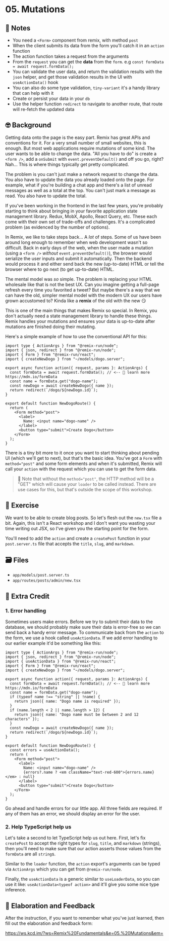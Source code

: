 # 05. Mutations

## 📝 Notes

- You need a `<Form>` component  from remix, with method `post`
- When the client submits its data from the form you'll catch it in an `action` function
- The action function takes a request from the arguments
- From the `request` you can get the **data** from the `form`. e.g `const formData = await request.formData();`
- You can validate the user data, and return the validation results with the `json` helper, and get those validation results in the UI with `useActionData()` hook
- You can also do some type validation, `tiny-variant` it's a handy library that can help with it
- Create or persist your data in your `db`
- Use the helper function `redirect` to navigate to another route, that route will re-fetch the updated data


## 🤓 Background

Getting data onto the page is the easy part. Remix has great APIs and
conventions for it. For a very small number of small websites, this is enough.
But most web applications require mutations of some kind. The user wants to be
able to change the data. "All you have to do" is create a `<form />`, add a
`onSubmit` with `event.preventDefault()` and off you go, right? Nah... This is
where things typically get pretty complicated.

The problem is you can't just make a network request to change the data. You
also have to update the data you already loaded onto the page. For example, what
if you're building a chat app and there's a list of unread messages as well as a
total at the top. You can't just mark a message as read. You also have to update
the total.

If you've been working in the frontend in the last few years, you're probably
starting to think about bringing in your favorite application state management
library. Redux, MobX, Apollo, React Query, etc. These each come with their own
set of trade-offs and challenges. It's a complicated problem (as evidenced by
the number of options).

In Remix, we like to take steps back... A _lot_ of steps. Some of us have been
around long enough to remember when web development wasn't so difficult. Back in
early days of the web, when the user made a mutation (using a `<form />`
_without_ `event.preventDefault()`), the browser would serialize the user inputs
and submit it automatically. Then the backend would process it and either send
back the new (up-to-date) HTML or tell the browser where to go next (to get
up-to-date) HTML.

The mental model was _so_ simple. The problem is replacing your HTML wholesale
like that is not the best UX. Can you imagine getting a full-page refresh every
time you favorited a tweet? But maybe there's a way that we can have the old,
simpler mental model with the modern UX our users have grown accustomed to?
Kinda like a **remix** of the old with the new 😏

This is one of the main things that makes Remix so special. In Remix, you don't
actually need a state management library to handle these things. Remix handles
your mutations and ensures your data is up-to-date after mutations are finished
doing their mutating.

Here's a simple example of how to use the conventional API for this:

```tsx app/routes/dogo/new.tsx
import type { ActionArgs } from "@remix-run/node";
import { json, redirect } from "@remix-run/node";
import { Form } from "@remix-run/react";
import { createNewDogo } from "~/models/dogo.server";

export async function action({ request, params }: ActionArgs) {
  const formData = await request.formData(); // <-- 📜 learn more https://mdn.io/formData
  const name = formData.get("dogo-name");
  const newDogo = await createNewDogo({ name });
  return redirect(`/dogo/${newDogo.id}`);
}

export default function NewDogoRoute() {
  return (
    <Form method="post">
      <label>
        Name: <input name="dogo-name" />
      </label>
      <button type="submit">Create Dogo</button>
    </Form>
  );
}
```

There is a tiny bit more to it once you want to start thinking about pending UI
(which we'll get to next), but that's the basic idea. You've got a `Form` with
`method="post"` and some form elements and when it's submitted, Remix will call
your `action` with the request which you can use to get the form data.

> 🦉 Note that without the `method="post"`, the HTTP method will be a "GET"
> which will cause your `loader` to be called instead. There are use cases for
> this, but that's outside the scope of this workshop.

## 💪 Exercise

We want to be able to create blog posts. So let's flesh out the `new.tsx` file a
bit. Again, this isn't a React workshop and I don't want you wasting your time
writing out JSX, so I've given you the starting point for the form.

You'll need to add the `action` and create a `createPost` function in your
`post.server.ts` file that accepts the `title`, `slug`, and `markdown`.

## 🗃 Files

- `app/models/post.server.ts`
- `app/routes/posts/admin/new.tsx`

## 💯 Extra Credit

### 1. Error handling

Sometimes users make errors. Before we try to submit their data to the database,
we should probably make sure their data is error-free so we can send back a
handy error message. To communicate back from the `action` to the form, we use a
hook called `useActionData`. If we add error handling to our earlier example
it'd be something like this:

```tsx app/routes/dogo/new.tsx
import type { ActionArgs } from "@remix-run/node";
import { json, redirect } from "@remix-run/node";
import { useActionData } from "@remix-run/react";
import { Form } from "@remix-run/react";
import { createNewDogo } from "~/models/dogo.server";

export async function action({ request, params }: ActionArgs) {
  const formData = await request.formData(); // <-- 📜 learn more https://mdn.io/formData
  const name = formData.get("dogo-name");
  if (typeof name !== "string" || !name) {
    return json({ name: "Dogo name is required" });
  }
  if (name.length < 2 || name.length > 12) {
    return json({ name: "Dogo name must be between 2 and 12 characters" });
  }
  const newDogo = await createNewDogo({ name });
  return redirect(`/dogo/${newDogo.id}`);
}

export default function NewDogoRoute() {
  const errors = useActionData();
  return (
    <Form method="post">
      <label>
        Name: <input name="dogo-name" />
        {errors?.name ? <em className="text-red-600">{errors.name}</em> : null}
      </label>
      <button type="submit">Create Dogo</button>
    </Form>
  );
}
```

Go ahead and handle errors for our little app. All three fields are required. If
any of them has an error, we should display an error for the user.

### 2. Help TypeScript help us

Let's take a second to let TypeScript help us out here. First, let's fix
`createPost` to accept the right types for `slug`, `title`, and `markdown`
(strings), then you'll need to make sure that our action asserts those values
from the `formData` are all `string`s.

Similar to the `loader` function, the `action` export's arguments can be typed
via `ActionArgs` which you can get from `@remix-run/node`.

Finally, the `useActionData` is a generic similar to `useLoaderData`, so you can
use it like: `useActionData<typeof action>` and it'll give you some nice type
inference.

## 🦉 Elaboration and Feedback

After the instruction, if you want to remember what you've just learned, then
fill out the elaboration and feedback form:

https://ws.kcd.im/?ws=Remix%20Fundamentals&e=05.%20Mutations&em=
